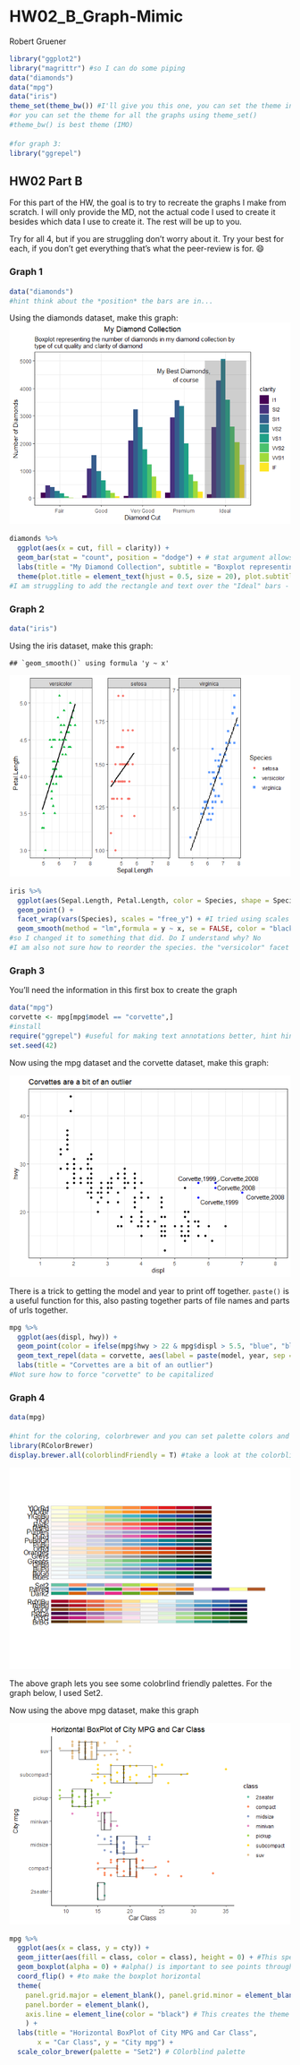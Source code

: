 HW02\_B\_Graph-Mimic
================
Robert Gruener

``` r
library("ggplot2")
library("magrittr") #so I can do some piping
data("diamonds")
data("mpg")
data("iris")
theme_set(theme_bw()) #I'll give you this one, you can set the theme individually for graphs
#or you can set the theme for all the graphs using theme_set()
#theme_bw() is best theme (IMO)

#for graph 3:
library("ggrepel")
```

## HW02 Part B

For this part of the HW, the goal is to try to recreate the graphs I
make from scratch. I will only provide the MD, not the actual code I
used to create it besides which data I use to create it. The rest will
be up to you.

Try for all 4, but if you are struggling don’t worry about it. Try your
best for each, if you don’t get everything that’s what the peer-review
is for. :smile:

### Graph 1

``` r
data("diamonds")
#hint think about the *position* the bars are in...
```

Using the diamonds dataset, make this graph:
![](HW02_B_Mimic_files/figure-gfm/unnamed-chunk-2-1.png)<!-- -->

``` r
diamonds %>% 
  ggplot(aes(x = cut, fill = clarity)) +
  geom_bar(stat = "count", position = "dodge") + # stat argument allows for the y axis to count total number of cases #default of position is #stack, which is not what we want. Dodge will create this staggered looking bar plot
  labs(title = "My Diamond Collection", subtitle = "Boxplot representing the number of diamonds in my diamond collection by \ntype of cut quality and clarity of diamond", x = "Diamond Cut", y = "Number of Diamonds") + # using " \n " causes a line break in the subtitle
  theme(plot.title = element_text(hjust = 0.5, size = 20), plot.subtitle = element_text(size = 16))
#I am struggling to add the rectangle and text over the "Ideal" bars - any advice?
```

### Graph 2

``` r
data("iris")
```

Using the iris dataset, make this graph:

    ## `geom_smooth()` using formula 'y ~ x'

![](HW02_B_Mimic_files/figure-gfm/unnamed-chunk-4-1.png)<!-- -->

``` r
iris %>% 
  ggplot(aes(Sepal.Length, Petal.Length, color = Species, shape = Species)) +
  geom_point() +
  facet_wrap(vars(Species), scales = "free_y") + #I tried using scales with facet_grid() first and it did not work. I wonder why?
  geom_smooth(method = "lm",formula = y ~ x, se = FALSE, color = "black") #method = loess (which is the default) does not give the desired line,
#so I changed it to something that did. Do I understand why? No
#I am also not sure how to reorder the species. the "versicolor" facet need to be swapped with the "setosa"
```

### Graph 3

You’ll need the information in this first box to create the graph

``` r
data("mpg")
corvette <- mpg[mpg$model == "corvette",]
#install
require("ggrepel") #useful for making text annotations better, hint hint
set.seed(42)
```

Now using the mpg dataset and the corvette dataset, make this graph:

![](HW02_B_Mimic_files/figure-gfm/unnamed-chunk-6-1.png)<!-- -->

There is a trick to getting the model and year to print off together.
`paste()` is a useful function for this, also pasting together parts of
file names and parts of urls together.

``` r
mpg %>% 
  ggplot(aes(displ, hwy)) +
  geom_point(color = ifelse(mpg$hwy > 22 & mpg$displ > 5.5, "blue", "black")) + #ifelse() allows for only the outliers to be highlighted in blue
  geom_text_repel(data = corvette, aes(label = paste(model, year, sep = ",")), segment.alpha = 0) +
  labs(title = "Corvettes are a bit of an outlier")
#Not sure how to force "corvette" to be capitalized
```

### Graph 4

``` r
data(mpg)

#hint for the coloring, colorbrewer and you can set palette colors and make your graphs colorblind friendly
library(RColorBrewer)
display.brewer.all(colorblindFriendly = T) #take a look at the colorblindfriendly options
```

![](HW02_B_Mimic_files/figure-gfm/unnamed-chunk-7-1.png)<!-- -->

The above graph lets you see some colobrlind friendly palettes. For the
graph below, I used Set2.

Now using the above mpg dataset, make this graph

![](HW02_B_Mimic_files/figure-gfm/unnamed-chunk-8-1.png)<!-- -->

``` r
mpg %>% 
  ggplot(aes(x = class, y = cty)) +
  geom_jitter(aes(fill = class, color = class), height = 0) + #This specific jitter will only allow for the vertical movement of the dots, mimicing what is seen in the example
  geom_boxplot(alpha = 0) + #alpha() is important to see points through boxes
  coord_flip() + #to make the boxplot horizontal
  theme(
    panel.grid.major = element_blank(), panel.grid.minor = element_blank(),
    panel.border = element_blank(),
    axis.line = element_line(color = "black") # This creates the theme without gridlines and the non-axis borders (would this be a good object to save for future use?)
    ) +
  labs(title = "Horizontal BoxPlot of City MPG and Car Class",
       x = "Car Class", y = "City mpg") +
  scale_color_brewer(palette = "Set2") # COlorblind palette
```